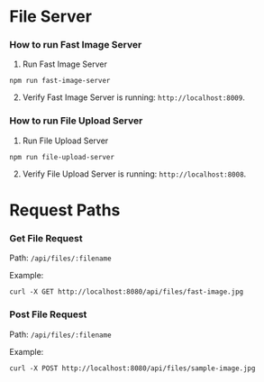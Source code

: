 # File Server

### How to run Fast Image Server
1. Run Fast Image Server
```
npm run fast-image-server
```
2. Verify Fast Image Server is running: `http://localhost:8009`.

### How to run File Upload Server
1. Run File Upload Server
```
npm run file-upload-server
```
2. Verify File Upload Server is running: `http://localhost:8008`.

# Request Paths

### Get File Request
Path: `/api/files/:filename`

Example:
```
curl -X GET http://localhost:8080/api/files/fast-image.jpg
```

### Post File Request
Path: `/api/files/:filename`

Example:
```
curl -X POST http://localhost:8080/api/files/sample-image.jpg
```
